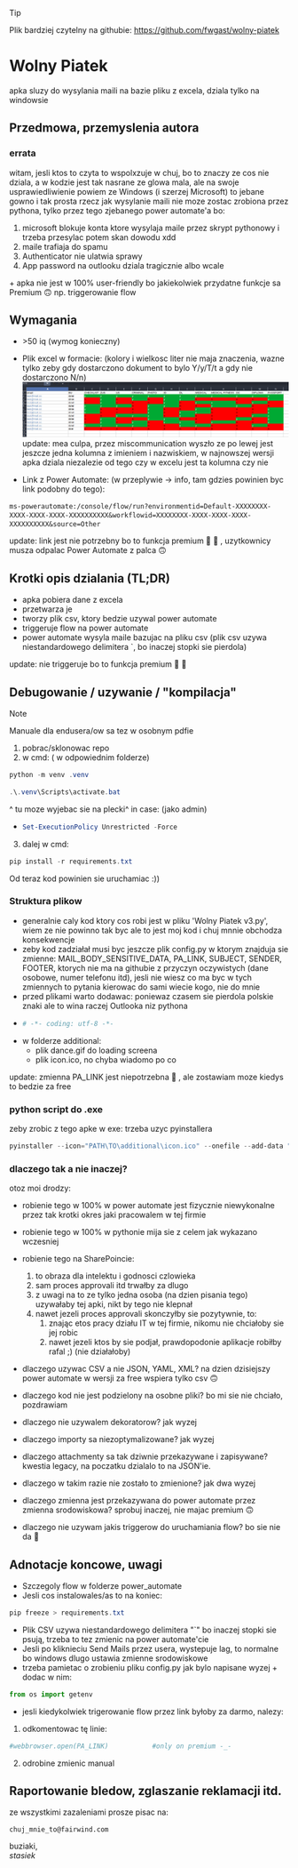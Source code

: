 > [!TIP]
> Plik bardziej czytelny na githubie: https://github.com/fwgast/wolny-piatek

# Wolny Piatek

apka sluzy do wysylania maili na bazie pliku z excela, dziala tylko na windowsie

## Przedmowa, przemyslenia autora

### errata
witam, jesli ktos to czyta to wspolxzuje w chuj, bo to znaczy ze cos nie dziala, a w kodzie jest tak nasrane ze glowa mala, ale na swoje usprawiedliwienie powiem ze Windows (i szerzej Microsoft) to jebane gowno i tak prosta rzecz jak wysylanie maili nie moze zostac zrobiona przez pythona, tylko przez tego zjebanego power automate'a bo:
1. microsoft blokuje konta ktore wysylaja maile przez skrypt pythonowy i trzeba przesylac potem skan dowodu xdd
2. maile trafiaja do spamu
3. Authenticator nie ulatwia sprawy
4. App password na outlooku dziala tragicznie albo wcale

\+ apka nie jest w 100% user-friendly bo jakiekolwiek przydatne funkcje sa Premium :upside_down_face: np. triggerowanie flow


## Wymagania
- \>50 iq (wymog konieczny)
- Plik excel w formacie:  (kolory i wielkosc liter nie maja znaczenia, wazne tylko zeby gdy dostarczono dokument to bylo Y/y/T/t a gdy nie dostarczono N/n)
![alt text](https://github.com/fwgast/wolny-piatek/blob/main/additonal/excel2.png)
\
update: mea culpa, przez miscommunication wyszło ze po lewej jest jeszcze jedna kolumna z imieniem i nazwiskiem, w najnowszej wersji apka dziala niezalezie od tego czy w excelu jest ta kolumna czy nie


- Link z Power Automate: (w przeplywie -> info, tam gdzies powinien byc link podobny do tego):

```
ms-powerautomate:/console/flow/run?environmentid=Default-XXXXXXXX-XXXX-XXXX-XXXX-XXXXXXXXXX&workflowid=XXXXXXXX-XXXX-XXXX-XXXX-XXXXXXXXXX&source=Other
```
update: link jest nie potrzebny bo to funkcja premium :clown_face: :clown_face: , uzytkownicy musza odpalac Power Automate z palca :upside_down_face:

## Krotki opis dzialania (TL;DR)
* apka pobiera dane z excela 
* przetwarza je
* tworzy plik csv, ktory bedzie uzywal power automate 
* triggeruje flow na power automate
* power automate wysyla maile bazujac na pliku csv (plik csv uzywa niestandardowego delimitera `, bo inaczej stopki sie pierdola)

update: nie triggeruje bo to funkcja premium :clown_face: :clown_face:

## Debugowanie / uzywanie / "kompilacja"

> [!NOTE] 
> Manuale dla endusera/ow sa tez w osobnym pdfie
1. pobrac/sklonowac repo
2. w cmd: ( w odpowiednim folderze)
```powershell
python -m venv .venv
```
```powershell
.\.venv\Scripts\activate.bat
```
^ tu moze wyjebac sie na plecki^ in case: (jako admin)
*   ```powershell
    Set-ExecutionPolicy Unrestricted -Force
    ```
3. dalej w cmd:
```powershell
pip install -r requirements.txt
```
Od teraz kod powinien sie uruchamiac :))

### Struktura plikow
- generalnie caly kod ktory cos robi jest w pliku 'Wolny Piatek v3.py', wiem ze nie powinno tak byc ale to jest moj kod i chuj mnnie obchodza konsekwencje
- zeby kod zadziałał musi byc jeszcze plik config.py w ktorym znajduja sie zmienne: MAIL_BODY_SENSITIVE_DATA, PA_LINK, SUBJECT, SENDER, FOOTER, ktorych nie ma na githubie z przyczyn oczywistych (dane osobowe, numer telefonu itd), jesli nie wiesz co ma byc w tych zmiennych to pytania kierowac do sami wiecie kogo, nie do mnie
- przed plikami warto dodawac: poniewaz czasem sie pierdola polskie znaki ale to wina raczej Outlooka niz pythona
*   ```python
    # -*- coding: utf-8 -*-
    ```
- w folderze additional:
  - plik dance.gif do loading screena  
  - plik icon.ico, no chyba wiadomo po co

update: zmienna PA_LINK jest niepotrzebna :slightly_smiling_face: , ale zostawiam moze kiedys to bedzie za free

### python script do .exe
zeby zrobic z tego apke w exe:
trzeba uzyc pyinstallera

```powershell
pyinstaller --icon="PATH\TO\additional\icon.ico" --onefile --add-data "PATH\TO\additional\dance.gif;." --add-data "PATH\TO\additional\icon.ico;." --windowed '.\Wolny Piatek v3.py'
```

### dlaczego tak a nie inaczej?
otoz moi drodzy: 
- robienie tego w 100% w power automate jest fizycznie niewykonalne przez tak krotki okres jaki pracowalem w tej firmie
- robienie tego w 100% w pythonie mija sie z celem jak wykazano wczesniej
- robienie tego na SharePoincie:
  1. to obraza dla intelektu i godnosci czlowieka
  2. sam proces approvali itd trwałby za dlugo
  3. z uwagi na to ze tylko jedna osoba (na dzien pisania tego) uzywałaby tej apki, nikt by tego nie klepnał
  4. nawet jezeli proces approvali skonczyłby sie pozytywnie, to:
        1. znając etos pracy działu IT w tej firmie, nikomu nie chciałoby sie jej robic 
        2. nawet jezeli ktos by sie podjał, prawdopodonie aplikacje robiłby rafal ;) (nie działałoby)


- dlaczego uzywac CSV a nie JSON, YAML, XML? na dzien dzisiejszy power automate w wersji za free wspiera tylko csv :upside_down_face:
- dlaczego kod nie jest podzielony na osobne pliki? bo mi sie nie chciało, pozdrawiam
- dlaczego nie uzywalem dekoratorow? jak wyzej
- dlaczego importy sa niezoptymalizowane? jak wyzej
- dlaczego attachmenty sa tak dziwnie przekazywane i zapisywane? kwestia legacy, na poczatku dzialalo to na JSON'ie.
- dlaczego w takim razie nie zostało to zmienione? jak dwa wyzej
- dlaczego zmienna jest przekazywana do power automate przez zmienna srodowiskowa? sprobuj inaczej, nie majac premium :upside_down_face:
- dlaczego nie uzywam jakis triggerow do uruchamiania flow? bo sie nie da :slightly_smiling_face:


## Adnotacje koncowe, uwagi
* Szczegoly flow w folderze power_automate
* Jesli cos instalowales/as to na koniec:
```powershell
pip freeze > requirements.txt
```
* Plik CSV uzywa niestandardowego delimitera "`" bo inaczej stopki sie psują, trzeba to tez zmienic na power automate'cie
* Jesli po kliknieciu Send Mails przez usera, wystepuje lag, to normalne bo windows dlugo ustawia zmienne srodowiskowe
* trzeba pamietac o zrobieniu pliku config.py jak bylo napisane wyzej + dodac w nim:
```python
from os import getenv
```
* jesli kiedykolwiek trigerowanie flow przez link byłoby za darmo, nalezy:
1. odkomentowac tę linie:
```python
#webbrowser.open(PA_LINK)           #only on premium -_-
```
2. odrobine zmienic manual

## Raportowanie bledow, zglaszanie reklamacji itd.
ze wszystkimi zazaleniami prosze pisac na:
```mail
chuj_mnie_to@fairwind.com
```

buziaki, \
<em>stasiek<em>
